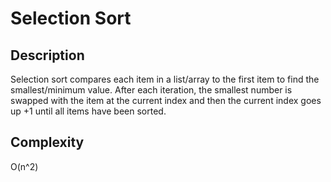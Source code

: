 # Selection Sort
## Description
Selection sort compares each item in a list/array to the first item to find the smallest/minimum value. After each iteration, the smallest number is swapped with the item at the current index and then the current index goes up +1 until all items have been sorted.

## Complexity
O(n^2)
